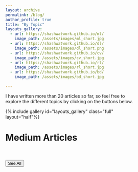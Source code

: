```yaml
---
layout: archive
permalink: /blog/
author_profile: true
title: "By Topic"
layouts_gallery:
  - url: https://shashwatwork.github.io/ml/
    image_path: /assets/images/ml_short.jpg
  - url: https://shashwatwork.github.io/dl/
    image_path: /assets/images/dl_short.png
  - url: https://shashwatwork.github.io/cv/
    image_path: /assets/images/cv_short.jpg
  - url: https://shashwatwork.github.io/rl/
    image_path: /assets/images/rl_short.jpg
  - url: https://shashwatwork.github.io/bd/
    image_path: /assets/images/bd_short.jpg

---
```



<style>

  @import "compass/css3";

  /* Some vars */
  $background-color: hsl(50, 5, 97);
  $black: hsl(200, 40, 10);
  $white: $background-color;
  $base-font-size: 2.4em;
  $base-line-height: 1.5em;

  .ludwig {
  position: relative;
  padding-left: 1em;
  border-left: 0.2em solid lighten($black, 40%);
  font-family: 'Roboto', serif;
  font-size: $base-font-size;
  line-height: $base-line-height;
  font-weight: 100;
  &:before, &:after {
      content: '\201C';
      font-family: 'Sanchez';
      color: lighten($black, 40%);
   }
   &:after {
      content: '\201D';
   }
  }

.column {
  align-content:center;
  float: left;
  width: 50%;
  height: 100%;
}

.column_home {
  align-content:center;
  float: left;
  width: 20%;
  height: 100%;
}


.center_text {
  align-content:center;
  width: 50%;
  vertical-align: middle;
  text-align:justify;
  text-align-last: center;
}

#left-col {
  align-content:center;
  text-align: center;
}

/* Clear floats after the columns */
.row:after {
  content: "";
  display: table;
  clear: both;
}

* {
  box-sizing: border-box;
}

i {
  font-size: 0.4em;
}


#right-col {
  align-content:center;
  text-align: center;
}
</style>

I have written more than 20 articles so far, so feel free to explore the different topics by clicking on the buttons below.

{% include gallery id="layouts_gallery" class="full" layout="half"%}

# Medium Articles
<br>

<div id="medium-widget"></div>
<script src="https://medium-widget.pixelpoint.io/widget.js"></script>
<script>MediumWidget.Init({renderTo: '#medium-widget', params: {"resource":"https://medium.com/@datasciencehub","postsPerLine":2,"limit":10,"picture":"big","fields":["description","author","claps","publishAt"],"ratio":"landscape"}})</script>


<br>

<input type="button" onclick="location.href='https://medium.com/@datasciencehub';" value="See All" />
<br>
